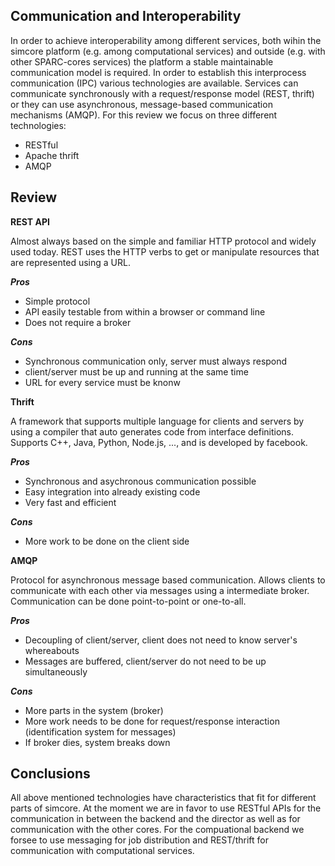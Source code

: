 ## Communication and Interoperability

In order to achieve interoperability among different services, both wihin the simcore platform (e.g. among computational services) and outside (e.g. with other SPARC-cores services) the platform a stable maintainable communication model is required.
In order to establish this interprocess communication (IPC) various technologies are available.
Services can communicate synchronously with a request/response model (REST, thrift) or they can use asynchronous, message-based communication mechanisms (AMQP).
For this review we focus on three different technologies:

- RESTful
- Apache thrift
- AMQP


## Review

**REST API**

Almost always based on the simple and familiar HTTP protocol and widely used today.
REST uses the HTTP verbs to get or manipulate resources that are represented using a URL.

***Pros***

- Simple protocol
- API easily testable from within a browser or command line
- Does not require a broker

***Cons***

- Synchronous communication only, server must always respond
- client/server must be up and running at the same time
- URL for every service must be knonw

**Thrift**

A framework that supports multiple language for clients and servers by using a compiler that auto generates code from interface definitions.
Supports C++, Java, Python, Node.js, ..., and is developed by facebook.

***Pros***

- Synchronous and asychronous communication possible
- Easy integration into already existing code
- Very fast and efficient

***Cons***

- More work to be done on the client side

**AMQP**

Protocol for asynchronous message based communication.
Allows clients to communicate with each other via messages using a intermediate broker.
Communication can be done point-to-point or one-to-all.

***Pros***

- Decoupling of client/server, client does not need to know server's whereabouts
- Messages are buffered, client/server do not need to be up simultaneously


***Cons***

- More parts in the system (broker)
- More work needs to be done for request/response interaction (identification system for messages)
- If broker dies, system breaks down

## Conclusions

All above mentioned technologies have characteristics that fit for different parts of simcore.
At the moment we are in favor to use RESTful APIs for the communication in between the backend and the director as well as for communication with the other cores.
For the compuational backend we forsee to use messaging for job distribution and REST/thrift for communication with computational services.
